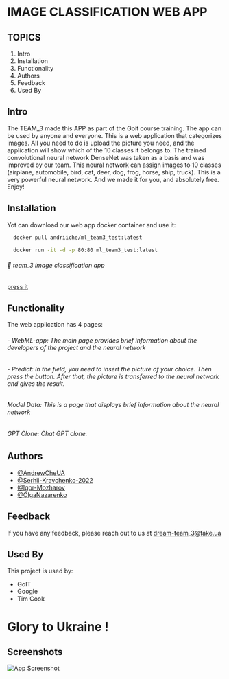 
# IMAGE CLASSIFICATION WEB APP


## TOPICS

1. Intro
2. Installation
3. Functionality
4. Authors
5. Feedback
6. Used By

## Intro
The TEAM_3 made this APP as part of the Goit course training.
The app can be used by anyone and everyone. This is a web application that categorizes images. All you need to do is upload the picture you need, and the application will show which of the 10 classes it belongs to. The trained convolutional neural network DenseNet was taken as a basis and was improved by our team. This neural network can assign images to 10 classes (airplane, automobile, bird, cat, deer, dog, frog, horse, ship, truck). This is a very powerful neural network. And we made it for you, and absolutely free. Enjoy!


## Installation

Yot can download our web app docker container and use it:

```bash
  docker pull andriiche/ml_team3_test:latest
```
```bash
  docker run -it -d -p 80:80 ml_team3_test:latest
```
###### 🔗 team_3 image classification app
[press it](https://hub.docker.com/layers/andriiche/ml_team3_test/latest/images/sha256-e7933cab4040994cea4cb8996153e7138b2df5fa709772e7ae5d81dc6c5aa754?context=repo)
## Functionality

The web application has 4 pages:
####
###### - WebML-app: The main page provides brief information about the developers of the project and the neural network
####
###### - Predict: In the <Download picture> field, you need to insert the picture of your choice. Then press the <predict> button. After that, the picture is transferred to the neural network and gives the result.
####
###### Model Data: This is a page that displays brief information about the neural network
####
###### GPT Clone: Chat GPT clone.


## Authors

- [@AndrewCheUA ](https://github.com/AndrewCheUA?tab=repositories)
- [@Serhii-Kravchenko-2022  ](https://github.com/Serhii-Kravchenko-2022?tab=repositories)
- [@Igor-Mozharov ](https://github.com/Igor-Mozharov?tab=repositories)
- [@OlgaNazarenko ](https://github.com/OlgaNazarenko?tab=repositories)
## Feedback

If you have any feedback, please reach out to us at dream-team_3@fake.ua



## Used By

This project is used by:

- GoIT
- Google
- Tim Cook
#
# Glory to Ukraine !

## Screenshots

![App Screenshot](https://via.placeholder.com/468x300?text=App+Screenshot+Here)

